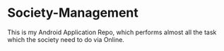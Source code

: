 # Society-Management
This is my Android Application Repo, which performs almost all the task which the society need to do via Online.
